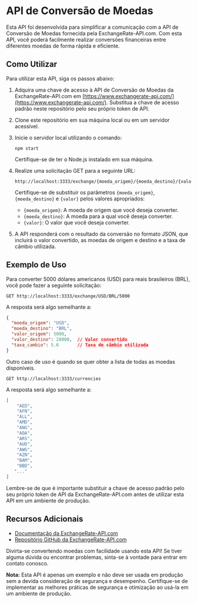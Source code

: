 # API de Conversão de Moedas

Esta API foi desenvolvida para simplificar a comunicação com a API de Conversão de Moedas fornecida pela ExchangeRate-API.com. Com esta API, você poderá facilmente realizar conversões financeiras entre diferentes moedas de forma rápida e eficiente.

## Como Utilizar

Para utilizar esta API, siga os passos abaixo:

1. Adquira uma chave de acesso à API de Conversão de Moedas da ExchangeRate-API.com em [https://www.exchangerate-api.com/](https://www.exchangerate-api.com/). Substitua a chave de acesso padrão neste repositório pelo seu próprio token de API.

2. Clone este repositório em sua máquina local ou em um servidor acessível.

3. Inicie o servidor local utilizando o comando:

   ```shell
   npm start
   ```

   Certifique-se de ter o Node.js instalado em sua máquina.

4. Realize uma solicitação GET para a seguinte URL:

   ```
   http://localhost:3333/exchange/{moeda_origem}/{moeda_destino}/{valor}
   ```

   Certifique-se de substituir os parâmetros `{moeda_origem}`, `{moeda_destino}` e `{valor}` pelos valores apropriados:

   - `{moeda_origem}`: A moeda de origem que você deseja converter.
   - `{moeda_destino}`: A moeda para a qual você deseja converter.
   - `{valor}`: O valor que você deseja converter.

5. A API responderá com o resultado da conversão no formato JSON, que incluirá o valor convertido, as moedas de origem e destino e a taxa de câmbio utilizada.

## Exemplo de Uso

Para converter 5000 dólares americanos (USD) para reais brasileiros (BRL), você pode fazer a seguinte solicitação:

```
GET http://localhost:3333/exchange/USD/BRL/5000
```

A resposta será algo semelhante a:

```json
{
  "moeda_origem": "USD",
  "moeda_destino": "BRL",
  "valor_origem": 5000,
  "valor_destino": 28000,  // Valor convertido
  "taxa_cambio": 5.6       // Taxa de câmbio utilizada
}
```

Outro caso de uso é quando se quer obter a lista de todas as moedas disponíveis.

```
GET http://localhost:3333/currencies
```

A resposta será algo semelhante a:

```json
[
	"AED",
	"AFN",
	"ALL",
	"AMD",
	"ANG",
	"AOA",
	"ARS",
	"AUD",
	"AWG",
	"AZN",
	"BAM",
	"BBD",
   "..."
]
```

Lembre-se de que é importante substituir a chave de acesso padrão pelo seu próprio token de API da ExchangeRate-API.com antes de utilizar esta API em um ambiente de produção.

## Recursos Adicionais

- [Documentação da ExchangeRate-API.com](https://www.exchangerate-api.com/docs)
- [Repositório GitHub da ExchangeRate-API.com](https://github.com/exchangeratesapi/exchangerates)

Divirta-se convertendo moedas com facilidade usando esta API! Se tiver alguma dúvida ou encontrar problemas, sinta-se à vontade para entrar em contato conosco.

**Nota:** Esta API é apenas um exemplo e não deve ser usada em produção sem a devida consideração de segurança e desempenho. Certifique-se de implementar as melhores práticas de segurança e otimização ao usá-la em um ambiente de produção.

